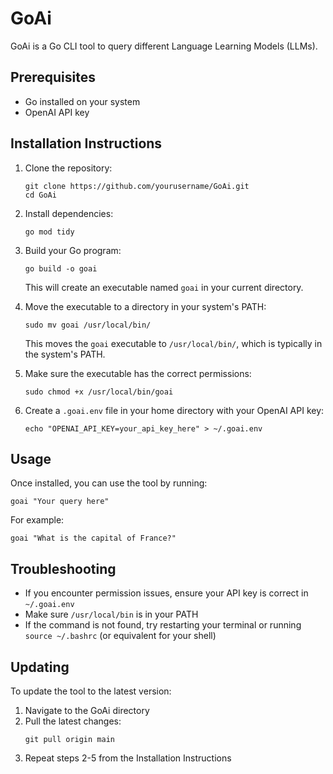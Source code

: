 # GoAi

GoAi is a Go CLI tool to query different Language Learning Models (LLMs).

## Prerequisites

- Go installed on your system
- OpenAI API key

## Installation Instructions

1. Clone the repository:
   ```
   git clone https://github.com/yourusername/GoAi.git
   cd GoAi
   ```

2. Install dependencies:
   ```
   go mod tidy
   ```

3. Build your Go program:
   ```
   go build -o goai
   ```
   This will create an executable named `goai` in your current directory.

4. Move the executable to a directory in your system's PATH:
   ```
   sudo mv goai /usr/local/bin/
   ```
   This moves the `goai` executable to `/usr/local/bin/`, which is typically in the system's PATH.

5. Make sure the executable has the correct permissions:
   ```
   sudo chmod +x /usr/local/bin/goai
   ```

6. Create a `.goai.env` file in your home directory with your OpenAI API key:
   ```
   echo "OPENAI_API_KEY=your_api_key_here" > ~/.goai.env
   ```

## Usage

Once installed, you can use the tool by running:
```
goai "Your query here"
```

For example:
```
goai "What is the capital of France?"
```

## Troubleshooting

- If you encounter permission issues, ensure your API key is correct in `~/.goai.env`
- Make sure `/usr/local/bin` is in your PATH
- If the command is not found, try restarting your terminal or running `source ~/.bashrc` (or equivalent for your shell)

## Updating

To update the tool to the latest version:

1. Navigate to the GoAi directory
2. Pull the latest changes:
   ```
   git pull origin main
   ```
3. Repeat steps 2-5 from the Installation Instructions
